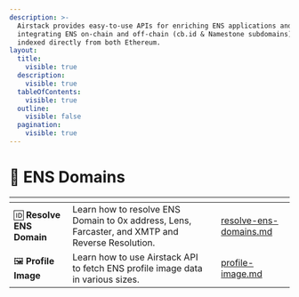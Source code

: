 ```yaml
---
description: >-
  Airstack provides easy-to-use APIs for enriching ENS applications and
  integrating ENS on-chain and off-chain (cb.id & Namestone subdomains) data
  indexed directly from both Ethereum.
layout:
  title:
    visible: true
  description:
    visible: true
  tableOfContents:
    visible: true
  outline:
    visible: false
  pagination:
    visible: true
---
```


# 🔷 ENS Domains

<table data-view="cards"><thead><tr><th></th><th></th><th></th><th data-hidden data-card-target data-type="content-ref"></th></tr></thead><tbody><tr><td><span data-gb-custom-inline data-tag="emoji" data-code="1f194">🆔</span> <strong>Resolve ENS Domain</strong></td><td>Learn how to resolve ENS Domain to 0x address, Lens, Farcaster, and XMTP and Reverse Resolution.</td><td></td><td><a href="resolve-ens-domains.md">resolve-ens-domains.md</a></td></tr><tr><td><span data-gb-custom-inline data-tag="emoji" data-code="1f5bc">🖼</span> <strong>Profile Image</strong></td><td>Learn how to use Airstack API to fetch ENS profile image data in various sizes.</td><td></td><td><a href="profile-image.md">profile-image.md</a></td></tr></tbody></table>

